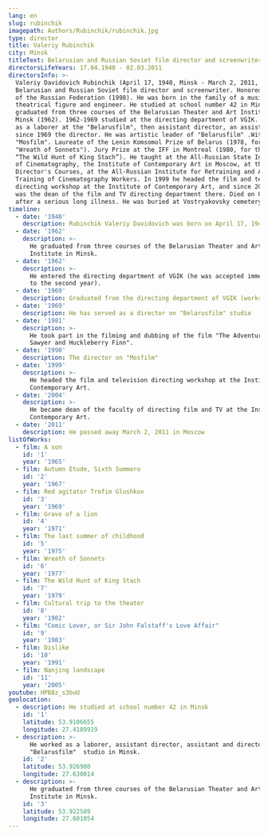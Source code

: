 ```yaml
---
lang: en
slug: rubinchik
imagepath: Authors/Rubinchik/rubinchik.jpg
type: director
title: Valeriy Rubinchik
city: Minsk
titleText: Belarusian and Russian Soviet film director and screenwriter
directorsLifeYears: 17.04.1940 - 02.03.2011
directorsInfo: >-
  Valeriy Davidovich Rubinchik (April 17, 1940, Minsk - March 2, 2011, Moscow) -
  Belarusian and Russian Soviet film director and screenwriter. Honored Artist
  of the Russian Federation (1998). He was born in the family of a musical,
  theatrical figure and engineer. He studied at school number 42 in Minsk. He
  graduated from three courses of the Belarusian Theater and Art Institute in
  Minsk (1962). 1962-1969 studied at the directing department of VGIK. He worked
  as a laborer at the "Belarusfilm", then assistant director, an assistant, and
  since 1969 the director. He was artistic leader of "Belarusfilm" .With 1990 -
  "Mosfilm". Laureate of the Lenin Komsomol Prize of Belarus (1978, for the film
  "Wreath of Sonnets"). Jury Prize at the IFF in Montreal (1980, for the film
  “The Wild Hunt of King Stach”). He taught at the All-Russian State Institute
  of Cinematography, the Institute of Contemporary Art in Moscow, at the Higher
  Director's Courses, at the All-Russian Institute for Retraining and Advanced
  Training of Cinematography Workers. In 1999 he headed the film and television
  directing workshop at the Institute of Contemporary Art, and since 2004, he
  was the dean of the film and TV directing department there. Died on 03.03.2011
  after a serious long illness. He was buried at Vostryakovsky cemetery.
timeline:
  - date: '1940'
    description: Rubinchik Valeriy Davidovich was born on April 17, 1940 in Minsk
  - date: '1962'
    description: >-
      He graduated from three courses of the Belarusian Theater and Art
      Institute in Minsk.
  - date: '1962'
    description: >-
      He entered the directing department of VGIK (he was accepted immediately
      to the second year).
  - date: '1969'
    description: Graduated from the directing department of VGIK (workshop of Jacob Segel)
  - date: '1969'
    description: He has served as a director on "Belarusfilm" studio
  - date: '1981'
    description: >-
      He took part in the filming and dubbing of the film "The Adventures of Tom
      Sawyer and Huckleberry Finn".
  - date: '1990'
    description: The director on "Mosfilm"
  - date: '1999'
    description: >-
      He headed the film and television directing workshop at the Institute of
      Contemporary Art.
  - date: '2004'
    description: >-
      He became dean of the faculty of directing film and TV at the Institute of
      Contemporary Art.
  - date: '2011'
    description: He passed away March 2, 2011 in Moscow
listOfWorks:
  - film: A son
    id: '1'
    year: '1965'
  - film: Autumn Etude, Sixth Summerо
    id: '2'
    year: '1967'
  - film: Red agitator Trofim Glushkov
    id: '3'
    year: '1969'
  - film: Grave of a lion
    id: '4'
    year: '1971'
  - film: The last summer of childhood
    id: '5'
    year: '1975'
  - film: Wreath of Sonnets
    id: '6'
    year: '1977'
  - film: The Wild Hunt of King Stach
    id: '7'
    year: '1979'
  - film: Cultural trip to the theater
    id: '8'
    year: '1982'
  - film: "Comic Lover, or Sir John Falstaff's Love Affair"
    id: '9'
    year: '1983'
  - film: Dislike
    id: '10'
    year: '1991'
  - film: Nanjing landscape
    id: '11'
    year: '2005'
youtube: HPB8z_s3buU
geolocation:
  - description: He studied at school number 42 in Minsk
    id: '1'
    latitude: 53.9106655
    longitude: 27.4189919
  - description: >-
      He worked as a laborer, assistant director, assistant and director at the
      "Belarusfilm"  studio in Minsk.
    id: '2'
    latitude: 53.926980
    longitude: 27.630014
  - description: >-
      He graduated from three courses of the Belarusian Theater and Art
      Institute in Minsk.
    id: '3'
    latitude: 53.922589
    longitude: 27.601054
---
```


